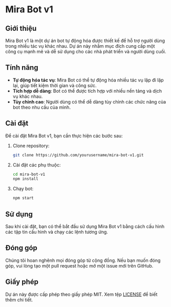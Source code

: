 # Mira Bot v1

## Giới thiệu

Mira Bot v1 là một dự án bot tự động hóa được thiết kế để hỗ trợ người dùng trong nhiều tác vụ khác nhau. Dự án này nhằm mục đích cung cấp một công cụ mạnh mẽ và dễ sử dụng cho các nhà phát triển và người dùng cuối.

## Tính năng

- **Tự động hóa tác vụ**: Mira Bot có thể tự động hóa nhiều tác vụ lặp đi lặp lại, giúp tiết kiệm thời gian và công sức.
- **Tích hợp dễ dàng**: Bot có thể được tích hợp với nhiều nền tảng và dịch vụ khác nhau.
- **Tùy chỉnh cao**: Người dùng có thể dễ dàng tùy chỉnh các chức năng của bot theo nhu cầu của mình.

## Cài đặt

Để cài đặt Mira Bot v1, bạn cần thực hiện các bước sau:

1. Clone repository:
    ```bash
    git clone https://github.com/yourusername/mira-bot-v1.git
    ```
2. Cài đặt các phụ thuộc:
    ```bash
    cd mira-bot-v1
    npm install
    ```
3. Chạy bot:
    ```bash
    npm start
    ```

## Sử dụng

Sau khi cài đặt, bạn có thể bắt đầu sử dụng Mira Bot v1 bằng cách cấu hình các tập tin cấu hình và chạy các lệnh tương ứng.

## Đóng góp

Chúng tôi hoan nghênh mọi đóng góp từ cộng đồng. Nếu bạn muốn đóng góp, vui lòng tạo một pull request hoặc mở một issue mới trên GitHub.

## Giấy phép

Dự án này được cấp phép theo giấy phép MIT. Xem tệp [LICENSE](LICENSE) để biết thêm chi tiết.

